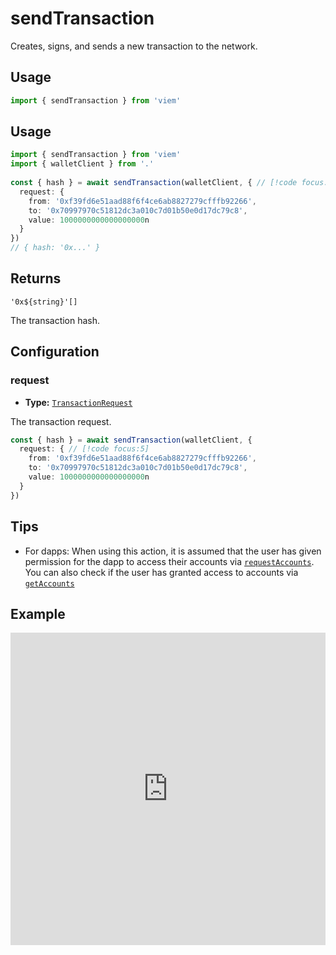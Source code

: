 # sendTransaction

Creates, signs, and sends a new transaction to the network.

## Usage

```ts
import { sendTransaction } from 'viem'
```

## Usage

```ts
import { sendTransaction } from 'viem'
import { walletClient } from '.'
 
const { hash } = await sendTransaction(walletClient, { // [!code focus:99]
  request: {
    from: '0xf39fd6e51aad88f6f4ce6ab8827279cfffb92266',
    to: '0x70997970c51812dc3a010c7d01b50e0d17dc79c8',
    value: 1000000000000000000n
  }
})
// { hash: '0x...' }
```

## Returns

`'0x${string}'[]`

The transaction hash.

## Configuration

### request

- **Type:** [`TransactionRequest`](/TODO)

The transaction request.

```ts
const { hash } = await sendTransaction(walletClient, { 
  request: { // [!code focus:5]
    from: '0xf39fd6e51aad88f6f4ce6ab8827279cfffb92266',
    to: '0x70997970c51812dc3a010c7d01b50e0d17dc79c8',
    value: 1000000000000000000n
  }
})
```

## Tips

- For dapps: When using this action, it is assumed that the user has given permission for the dapp to access their accounts via [`requestAccounts`](/TODO). You can also check if the user has granted access to accounts via [`getAccounts`](/TODO)

## Example

<iframe frameborder="0" width="100%" height="500px" src="https://replit.com/@jxom/TODO"></iframe>

